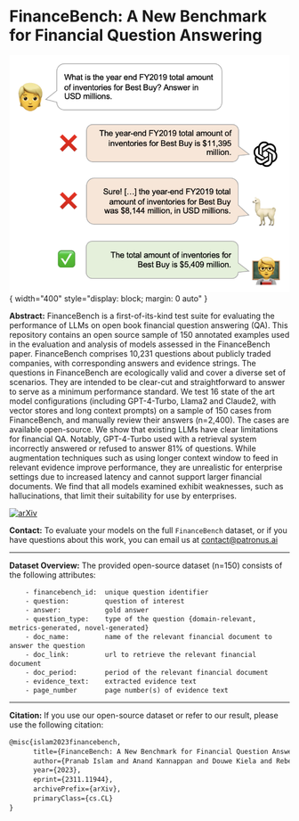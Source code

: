 # FinanceBench: A New Benchmark for Financial Question Answering

![overview](fig1.png){ width="400" style="display: block; margin: 0 auto" }


**Abstract:** 
FinanceBench is a first-of-its-kind test suite for evaluating the performance of LLMs on open book financial question answering (QA). This repository contains an open source sample of 150 annotated examples used in the evaluation and analysis of models assessed in the FinanceBench paper. FinanceBench comprises 10,231 questions about publicly traded companies, with corresponding answers and evidence strings. The questions in FinanceBench are ecologically valid and cover a diverse set of scenarios. They are intended to be clear-cut and straightforward to answer to serve as a minimum performance standard. We test 16 state of the art model configurations (including GPT-4-Turbo, Llama2 and Claude2, with vector stores and long context prompts) on a sample of 150 cases from FinanceBench, and manually review their answers (n=2,400). The cases are available open-source. We show that existing LLMs have clear limitations for financial QA. Notably, GPT-4-Turbo used with a retrieval system incorrectly answered or refused to answer 81\% of questions. While augmentation techniques such as using longer context window to feed in relevant evidence improve performance, they are unrealistic for enterprise settings due to increased latency and cannot support larger financial documents. We find that all models examined exhibit weaknesses, such as hallucinations, that limit their suitability for use by enterprises.

[![arXiv](https://img.shields.io/badge/arXiv-2311.11944-<COLOR>.svg)](https://arxiv.org/abs/2311.11944)

**Contact:**
To evaluate your models on the full `FinanceBench` dataset, or if you have questions about this work, you can email us at contact@patronus.ai

---

**Dataset Overview:**
The provided open-source dataset (n=150) consists of the following attributes:

```
    - financebench_id:  unique question identifier  
    - question:         question of interest
    - answer:           gold answer
    - question_type:    type of the question {domain-relevant, metrics-generated, novel-generated}
    - doc_name:         name of the relevant financial document to answer the question
    - doc_link:         url to retrieve the relevant financial document
    - doc_period:       period of the relevant financial document
    - evidence_text:    extracted evidence text
    - page_number       page number(s) of evidence text
```

---

**Citation:** If you use our open-source dataset or refer to our result, please use the following citation:
```latex
@misc{islam2023financebench,
      title={FinanceBench: A New Benchmark for Financial Question Answering}, 
      author={Pranab Islam and Anand Kannappan and Douwe Kiela and Rebecca Qian and Nino Scherrer and Bertie Vidgen},
      year={2023},
      eprint={2311.11944},
      archivePrefix={arXiv},
      primaryClass={cs.CL}
}
```
